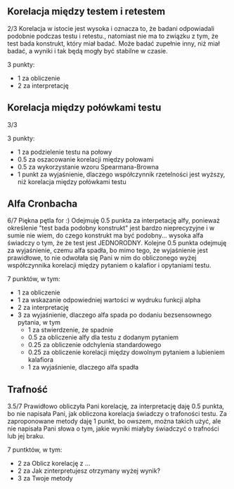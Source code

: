 ## Korelacja między testem i retestem 

2/3 Korelacja w istocie jest wysoka i oznacza to, że badani odpowiadali podobnie podczas testu i retestu., natomiast nie ma to związku z tym, że test bada konstrukt, który miał badać. Może badać zupełnie inny, niż miał badać, a wyniki i tak będą mogły być stabilne w czasie.

3 punkty:

- 1 za obliczenie
- 2 za interpretację

## Korelacja między połówkami testu 

3/3 

3 punkty:

- 1 za podzielenie testu na połowy
- 0.5 za oszacowanie korelacji między połowami
- 0.5 za wykorzystanie wzoru Spearmana-Browna
- 1 punkt za wyjaśnienie, dlaczego współczynnik rzetelności jest wyższy, niż korelacja między połówkami testu


## Alfa Cronbacha 

6/7 Piękna pętla for :) Odejmuję 0.5 punkta za interpetację alfy, ponieważ określenie "test bada podobny konstrukt" jest bardzo nieprecyzyjne i w sumie nie wiem, do czego konstrukt ma być podobny... wysoka alfa świadczy o tym, że że test jest JEDNORODNY. Kolejne 0.5 punkta odejmuję za wyjaśnienie, czemu alfa spadła, bo mimo tego, że wyjaśnienie jest prawidłowe, to nie odwołała się Pani w nim do obliczonego wyżej współczynnika korelacji między pytaniem o kalafior i opytaniami testu. 

7 punktów, w tym:
- 1 za obliczenie
- 1 za wskazanie odpowiedniej wartości w wydruku funkcji alpha
- 2 za interpretację
- 3 za wyjaśnienie, dlaczego alfa spada po dodaniu bezsensownego pytania, w tym
  + 1 za stwierdzenie, że spadnie
  + 0.5 za obliczenie alfy dla testu z dodanym pytaniem
  + 0.25 za obliczenie odchylenia standardowego
  + 0.25 za obliczenie korelacji między dowolnym pytaniem a lubieniem kalafiora
  + 1 za wyjaśnienie, dlaczego alfa spadła

## Trafność

3.5/7 Prawidłowo obliczyła Pani korelację, za interpretację daję 0.5 punkta, bo nie napisała Pani, jak obliczona korelacja świadczy o trafoności testu. Za zaproponowane metody daję 1 punkt, bo owszem, można takich użyć, ale nie napisała Pani słowa o tym, jakie wyniki miałyby świadczyć o trafności lub jej braku. 

7 puntktów, w tym:

- 2 za Oblicz korelację z ... 
- 2 za Jak zinterpretujesz otrzymany wyżej wynik? 
- 3 za Twoje metody
